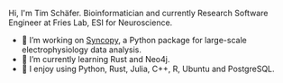 Hi, I'm Tim Schäfer.
Bioinformatician and currently Research Software Engineer at Fries Lab, ESI for Neuroscience.

- 🔭 I’m working on [Syncopy](https://github.com/esi-neuroscience/syncopy), a Python package for large-scale electrophysiology data analysis.
- 🌱 I’m currently learning Rust and Neo4j.
- :rocket: I enjoy using Python, Rust, Julia, C++, R, Ubuntu and PostgreSQL.
